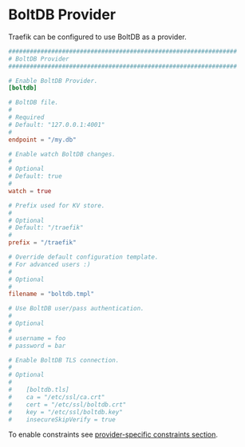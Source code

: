 # BoltDB Provider

Traefik can be configured to use BoltDB as a provider.

```toml
################################################################
# BoltDB Provider
################################################################

# Enable BoltDB Provider.
[boltdb]

# BoltDB file.
#
# Required
# Default: "127.0.0.1:4001"
#
endpoint = "/my.db"

# Enable watch BoltDB changes.
#
# Optional
# Default: true
#
watch = true

# Prefix used for KV store.
#
# Optional
# Default: "/traefik"
#
prefix = "/traefik"

# Override default configuration template.
# For advanced users :)
#
# Optional
#
filename = "boltdb.tmpl"

# Use BoltDB user/pass authentication.
#
# Optional
#
# username = foo
# password = bar

# Enable BoltDB TLS connection.
#
# Optional
#
#    [boltdb.tls]
#    ca = "/etc/ssl/ca.crt"
#    cert = "/etc/ssl/boltdb.crt"
#    key = "/etc/ssl/boltdb.key"
#    insecureSkipVerify = true
```

To enable constraints see [provider-specific constraints section](/configuration/commons/#provider-specific).
